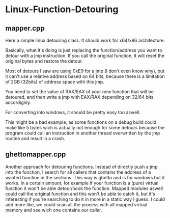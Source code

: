 # Linux-Function-Detouring

## mapper.cpp
Here a simple linux detouring class. It should work for x64/x86 architecture.

Basically, what it's doing is just replacing the function/address you want to detour with a jmp instruction. If you call the original function, it will reset the original bytes and restore the detour.

Most of detours I saw are using 0xE9 for a jmp (I don't even know why), but it can't use a relative address based on 64 bits, because there is a limitation of 2GB (32bits) of address space with this jmp.

You need to set the value of RAX/EAX of your new function that will be detoured, and then write a jmp with EAX/RAX depending on 32/64 bits accordignly.

For converting into windows, it should be pretty easy too aswell.

This might be a bad example, as some functions on a debug build could make like 5 bytes wich is actually not enough for some detours because the program could call an instruction in another thread overwritten by the jmp routine and result in a crash.

## ghettomapper.cpp
Another approach for detouring functions. Instead of directly push a jmp into the function, I search for all callers that contains the address of a wanted function in the sections. This way is ghetto and is for windows but it works. In a certain amount, for example if your function is a (pure) virtual function it won't be able detour/hook the function. Mapped modules aswell could call the original function and this won't be able to catch it, but it's interesting if you're searching to do it in more in a static way I guess. I could add more like, we could scan all the process with all mapped virtual memory and see wich one contains our caller.
